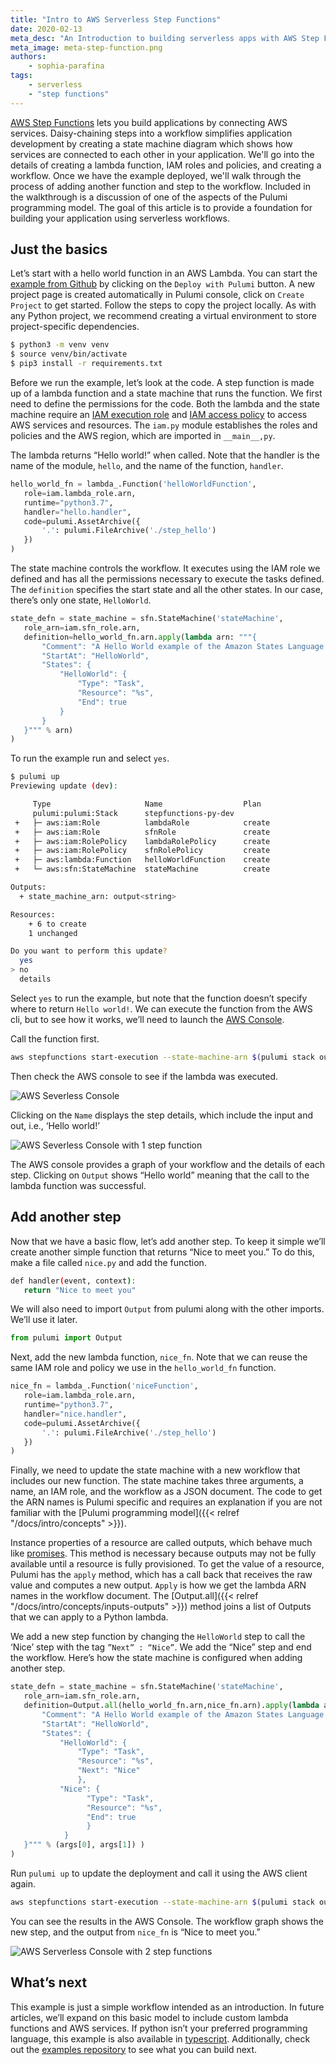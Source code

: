 ```yaml
---
title: "Intro to AWS Serverless Step Functions"
date: 2020-02-13
meta_desc: "An Introduction to building serverless apps with AWS Step Functions."
meta_image: meta-step-function.png
authors:
    - sophia-parafina
tags:
    - serverless
    - "step functions"
---
```


[AWS Step Functions](https://aws.amazon.com/step-functions/) lets you build applications by connecting AWS services. Daisy-chaining steps into a workflow simplifies application development by creating a state machine diagram which shows how services are connected to each other in your application. We'll go into the details of creating a lambda function, IAM roles and policies, and creating a workflow. Once we have the example deployed, we'll walk through the process of adding another function and step to the workflow. Included in the walkthrough is a discussion of one of the aspects of the Pulumi programming model. The goal of this article is to provide a foundation for building your application using serverless workflows.

<!--more-->

## Just the basics

Let’s start with a hello world function in an AWS Lambda. You can start the [example from Github](https://github.com/pulumi/examples/tree/master/aws-py-stepfunctions) by clicking on the `Deploy with Pulumi` button. A new project page is created automatically in Pulumi console, click on `Create Project` to get started. Follow the steps to copy the project locally. As with any Python project, we recommend creating a virtual environment to store project-specific dependencies.

```bash
$ python3 -m venv venv
$ source venv/bin/activate
$ pip3 install -r requirements.txt
```

Before we run the example, let’s look at the code. A step function is made up of a lambda function and a state machine that runs the function. We first need to define the permissions for the code. Both the lambda and the state machine require an [IAM execution role](https://docs.aws.amazon.com/IAM/latest/UserGuide/id_roles.html) and [IAM access policy](https://docs.aws.amazon.com/IAM/latest/UserGuide/access_policies.html) to access AWS services and resources. The `iam.py` module establishes the roles and policies and the AWS region, which are imported in `__main__,py`.

The lambda returns “Hello world!”  when called.  Note that the handler is the name of the module, `hello`, and the name of the function, `handler`.

```python
hello_world_fn = lambda_.Function('helloWorldFunction',
   role=iam.lambda_role.arn,
   runtime="python3.7",
   handler="hello.handler",
   code=pulumi.AssetArchive({
       '.': pulumi.FileArchive('./step_hello')
   })
)
```

The state machine controls the workflow. It executes using the IAM role we defined and has all the permissions necessary to execute the tasks defined. The `definition` specifies the start state and all the other states. In our case, there’s only one state, `HelloWorld`.

```python
state_defn = state_machine = sfn.StateMachine('stateMachine',
   role_arn=iam.sfn_role.arn,
   definition=hello_world_fn.arn.apply(lambda arn: """{
       "Comment": "A Hello World example of the Amazon States Language using an AWS Lambda Function",
       "StartAt": "HelloWorld",
       "States": {
           "HelloWorld": {
               "Type": "Task",
               "Resource": "%s",
               "End": true
           }
       }
   }""" % arn)
)

```

To run the example run and select `yes`.

```bash
$ pulumi up
Previewing update (dev):

     Type                     Name                  Plan
     pulumi:pulumi:Stack      stepfunctions-py-dev
 +   ├─ aws:iam:Role          lambdaRole            create
 +   ├─ aws:iam:Role          sfnRole               create
 +   ├─ aws:iam:RolePolicy    lambdaRolePolicy      create
 +   ├─ aws:iam:RolePolicy    sfnRolePolicy         create
 +   ├─ aws:lambda:Function   helloWorldFunction    create
 +   └─ aws:sfn:StateMachine  stateMachine          create

Outputs:
  + state_machine_arn: output<string>

Resources:
    + 6 to create
    1 unchanged

Do you want to perform this update?
  yes
> no
  details
```

Select `yes` to run the example, but note that the function doesn’t specify where to return `Hello world!`. We can execute the function from the AWS cli,  but to see how it works, we’ll need to launch the  [AWS Console](https://console.aws.amazon.com/states/home#/statemachines/).

Call the function first.

```bash
aws stepfunctions start-execution --state-machine-arn $(pulumi stack output state_machine_arn)
```

Then check the AWS console to see if the lambda was executed.

![AWS Severless Console](sf-console-1.png)

Clicking on the `Name` displays the step details, which include the input and out, i.e., ‘Hello world!’

![AWS Severless Console  with 1 step function](sf-console-2.png)

The AWS console provides a graph of your workflow and the details of each step. Clicking on `Output` shows “Hello world” meaning that the call to the lambda function was successful.

## Add another step

Now that we have a basic flow, let’s add another step. To keep it simple we’ll create another simple function that returns “Nice to meet you.” To do this, make a file called `nice.py` and add the function.

```bash
def handler(event, context):
   return "Nice to meet you"

```

We will also need to import `Output` from pulumi along with the other imports. We’ll use it later.

```python
from pulumi import Output
```

Next, add the new lambda function, `nice_fn`. Note that we can reuse the same IAM role and policy we use in the `hello_world_fn` function.

```python
nice_fn = lambda_.Function('niceFunction',
   role=iam.lambda_role.arn,
   runtime="python3.7",
   handler="nice.handler",
   code=pulumi.AssetArchive({
       '.': pulumi.FileArchive('./step_hello')
   })
)
```

Finally, we need to update the state machine with a new workflow that includes our new function. The state machine takes three arguments, a name, an IAM role, and the workflow as a JSON document. The code to get the ARN names is Pulumi specific and requires an explanation if you are not familiar with the [Pulumi programming model]({{< relref "/docs/intro/concepts" >}}).

Instance properties of a resource are called outputs, which behave much like [promises](https://en.wikipedia.org/wiki/Futures_and_promises). This method is necessary because outputs may not be fully available until a resource is fully provisioned. To get the value of a resource, Pulumi has the `apply` method, which has a call back that receives the raw value and computes a new output. `Apply` is how we get the lambda ARN names in the workflow document. The [Output.all]({{< relref "/docs/intro/concepts/inputs-outputs" >}}) method joins a list of Outputs that we can apply to a Python lambda.

We add a new step function by changing the `HelloWorld` step to call the ‘Nice’ step with the tag `”Next” : “Nice”`. We add the “Nice” step and end the workflow. Here’s how the state machine is configured when adding another step.

```python
state_defn = state_machine = sfn.StateMachine('stateMachine',
   role_arn=iam.sfn_role.arn,
   definition=Output.all(hello_world_fn.arn,nice_fn.arn).apply(lambda args: """{
       "Comment": "A Hello World example of the Amazon States Language using an AWS Lambda Function",
       "StartAt": "HelloWorld",
       "States": {
           "HelloWorld": {
               "Type": "Task",
               "Resource": "%s",
               "Next": "Nice"
               },
           "Nice": {
                 "Type": "Task",
                 "Resource": "%s",
                 "End": true
                 }
            }
   }""" % (args[0], args[1]) )
)

```

Run `pulumi up` to update the deployment and call it using the AWS client again.

```bash
aws stepfunctions start-execution --state-machine-arn $(pulumi stack output state_machine_arn)
```

You can see the results in the AWS Console. The workflow graph shows the new step, and the output from `nice_fn` is “Nice to meet you.”

![AWS Serverless Console with 2 step functions](sf-console-3.png)

## What’s next

This example is just a simple workflow intended as an introduction. In future articles, we’ll expand on this basic model to include custom lambda functions and  AWS services. If python isn’t your preferred programming language, this example is also available in [typescript](https://github.com/pulumi/examples/tree/master/aws-ts-stepfunctions). Additionally, check out the [examples repository](https://github.com/pulumi/examples) to see what you can build next.
